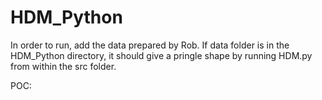 # HDM_Python

In order to run, add the data prepared by Rob. If data folder is in the HDM_Python directory, it should give a pringle shape by running HDM.py from within the src folder.

POC:
